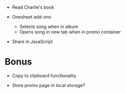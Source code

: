 * Read Charlie's book

* Onesheet add-ons
    * Selects song when in album
    * Opens song in new tab when in promo container

* Share in JavaScript

# Bonus
* Copy to clipboard functionality

* Store promo page in local storage?
